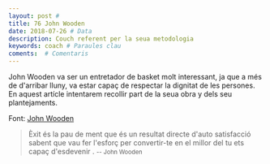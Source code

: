 ```yaml
---
layout: post #
title: 76 John Wooden
date: 2018-07-26 # Data
description: Couch referent per la seua metodologia
keywords: coach # Paraules clau
coments:  # Comentaris
---
```


John Wooden va ser un entretador de basket molt interessant, ja que a més de d'arribar lluny, va estar capaç de respectar la dignitat de les persones. En aquest artícle intentarem recollir part de la seua obra y dels seu plantejaments.

Font: [John Wooden](http://www.coachwooden.com/)

> Èxit és la pau de ment que és un resultat directe d'auto satisfacció sabent que vau fer l'esforç per convertir-te en el millor del tu ets capaç d'esdevenir .
<small>-- John Wooden</small>
